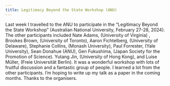 ```yaml
---
title: Legitimacy Beyond the State Workshop (ANU)
---
```


Last week I travelled to the ANU to participate in the “Legitimacy Beyond the State Workshop” (Australian National University, February 27-28, 2024). The other participants included Nate Adams, (University of Virginia) , Brookes Brown, (University of Toronto), Aaron Fichtelberg, (University of Delaware), Stephanie Collins, (Monash University), Paul Forrester, (Yale University), Sean Donahue (ANU), Gen Fukushima, (Japan Society for the Promotion of Science). Yutang Jin, (University of Hong Kong), and Luise Müller, (Freie Universität Berlin). It was a wonderful workshop with lots of fruitful discussion and a fantastic group of people. I learned a lot from the other participants. I’m hoping to write up my talk as a paper in the coming months. Thanks to the organisers. 
